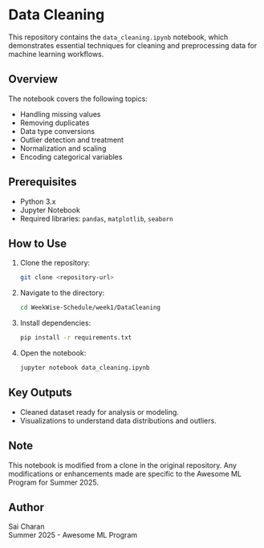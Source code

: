# Data Cleaning

This repository contains the `data_cleaning.ipynb` notebook, which demonstrates essential techniques for cleaning and preprocessing data for machine learning workflows.

## Overview

The notebook covers the following topics:
- Handling missing values
- Removing duplicates
- Data type conversions
- Outlier detection and treatment
- Normalization and scaling
- Encoding categorical variables

## Prerequisites

- Python 3.x
- Jupyter Notebook
- Required libraries: `pandas`, `matplotlib`, `seaborn`

## How to Use

1. Clone the repository:
    ```bash
    git clone <repository-url>
    ```
2. Navigate to the directory:
    ```bash
    cd WeekWise-Schedule/week1/DataCleaning
    ```
3. Install dependencies:
    ```bash
    pip install -r requirements.txt
    ```
4. Open the notebook:
    ```bash
    jupyter notebook data_cleaning.ipynb
    ```

## Key Outputs

- Cleaned dataset ready for analysis or modeling.
- Visualizations to understand data distributions and outliers.

## Note

This notebook is modified from a clone in the original repository. Any modifications or enhancements made are specific to the Awesome ML Program for Summer 2025.

## Author

Sai Charan  
Summer 2025 - Awesome ML Program
